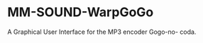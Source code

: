 MM-SOUND-WarpGoGo
=================

A Graphical User Interface for the MP3 encoder Gogo-no- coda. 
